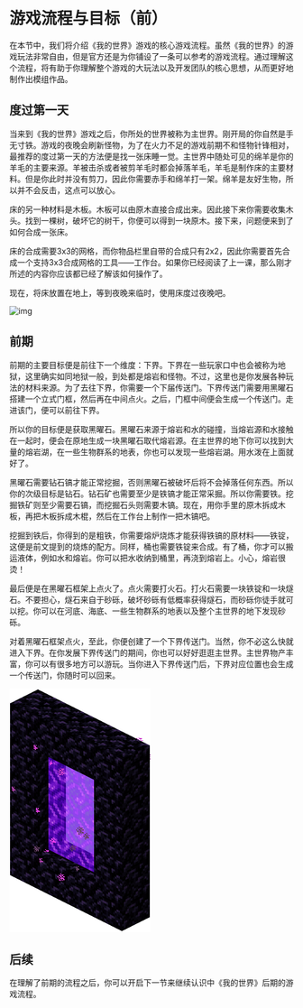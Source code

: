 # 游戏流程与目标（前）

在本节中，我们将介绍《我的世界》游戏的核心游戏流程。虽然《我的世界》的游戏玩法非常自由，但是官方还是为你铺设了一条可以参考的游戏流程。通过理解这个流程，将有助于你理解整个游戏的大玩法以及开发团队的核心思想，从而更好地制作出模组作品。

## 度过第一天

当来到《我的世界》游戏之后，你所处的世界被称为主世界。刚开局的你自然是手无寸铁。游戏的夜晚会刷新怪物，为了在火力不足的游戏前期不和怪物针锋相对，最推荐的度过第一天的方法便是找一张床睡一觉。主世界中随处可见的绵羊是你的羊毛的主要来源。羊被击杀或者被剪羊毛时都会掉落羊毛，羊毛是制作床的主要材料。但是你此时并没有剪刀，因此你需要赤手和绵羊打一架。绵羊是友好生物，所以并不会反击，这点可以放心。

床的另一种材料是木板。木板可以由原木直接合成出来。因此接下来你需要收集木头。找到一棵树，破坏它的树干，你便可以得到一块原木。接下来，问题便来到了如何合成一张床。

床的合成需要3x3的网格，而你物品栏里自带的合成只有2x2，因此你需要首先合成一个支持3x3合成网格的工具——工作台。如果你已经阅读了上一课，那么刚才所述的内容你应该都已经了解该如何操作了。

现在，将床放置在地上，等到夜晚来临时，使用床度过夜晚吧。

![img](./assets/Sleep_Animation_Bedrock.gif)

## 前期

前期的主要目标便是前往下一个维度：下界。下界在一些玩家口中也会被称为地狱，这里确实如同地狱一般，到处都是熔岩和怪物。不过，这里也是你发展各种玩法的材料来源。为了去往下界，你需要一个下届传送门。下界传送门需要用黑曜石搭建一个立式门框，然后再在中间点火。之后，门框中间便会生成一个传送门。走进该门，便可以前往下界。

所以你的目标便是获取黑曜石。黑曜石来源于熔岩和水的碰撞，当熔岩源和水接触在一起时，便会在原地生成一块黑曜石取代熔岩源。在主世界的地下你可以找到大量的熔岩湖，在一些生物群系的地表，你也可以发现一些熔岩湖。用水泼在上面就好了。

黑曜石需要钻石镐才能正常挖掘，否则黑曜石被破坏后将不会掉落任何东西。所以你的次级目标是钻石。钻石矿也需要至少是铁镐才能正常采掘。所以你需要铁。挖掘铁矿则至少需要石镐，而挖掘石头则需要木镐。现在，用你手里的原木拆成木板，再把木板拆成木棍，然后在工作台上制作一把木镐吧。

挖掘到铁后，你得到的是粗铁，你需要熔炉烧炼才能获得铁镐的原材料——铁锭，这便是前文提到的烧炼的配方。同样，桶也需要铁锭来合成。有了桶，你才可以搬运液体，例如水和熔岩。你可以把水收纳到桶里，再浇到熔岩上。小心，熔岩很烫！

最后便是在黑曜石框架上点火了。点火需要打火石。打火石需要一块铁锭和一块燧石。不要担心，燧石来自于砂砾，破坏砂砾有低概率获得燧石，而砂砾你徒手就可以挖。你可以在河底、海底、一些生物群系的地表以及整个主世界的地下发现砂砾。

对着黑曜石框架点火，至此，你便创建了一个下界传送门。当然，你不必这么快就进入下界。在你发展下界传送门的期间，你也可以好好逛逛主世界。主世界物产丰富，你可以有很多地方可以游玩。当你进入下界传送门后，下界对应位置也会生成一个传送门，你随时可以回来。

![img](./assets/Nether_portal_(animated).png)

## 后续

在理解了前期的流程之后，你可以开启下一节来继续认识中《我的世界》后期的游戏流程。
